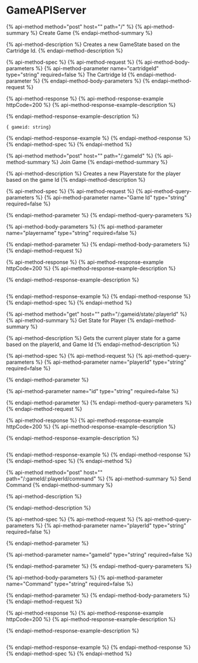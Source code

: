 # GameAPIServer

{% api-method method="post" host="" path="/" %}
{% api-method-summary %}
Create Game
{% endapi-method-summary %}

{% api-method-description %}
Creates a new GameState based on the Cartridge Id.
{% endapi-method-description %}

{% api-method-spec %}
{% api-method-request %}
{% api-method-body-parameters %}
{% api-method-parameter name="cartridgeId" type="string" required=false %}
The Cartridge Id
{% endapi-method-parameter %}
{% endapi-method-body-parameters %}
{% endapi-method-request %}

{% api-method-response %}
{% api-method-response-example httpCode=200 %}
{% api-method-response-example-description %}

{% endapi-method-response-example-description %}

```
{ gameid: string}
```
{% endapi-method-response-example %}
{% endapi-method-response %}
{% endapi-method-spec %}
{% endapi-method %}

{% api-method method="post" host="" path="/:gameId" %}
{% api-method-summary %}
Join Game
{% endapi-method-summary %}

{% api-method-description %}
Creates a new Playerstate for the player based on the game Id
{% endapi-method-description %}

{% api-method-spec %}
{% api-method-request %}
{% api-method-query-parameters %}
{% api-method-parameter name="Game Id" type="string" required=false %}

{% endapi-method-parameter %}
{% endapi-method-query-parameters %}

{% api-method-body-parameters %}
{% api-method-parameter name="playername" type="string" required=false %}

{% endapi-method-parameter %}
{% endapi-method-body-parameters %}
{% endapi-method-request %}

{% api-method-response %}
{% api-method-response-example httpCode=200 %}
{% api-method-response-example-description %}

{% endapi-method-response-example-description %}

```

```
{% endapi-method-response-example %}
{% endapi-method-response %}
{% endapi-method-spec %}
{% endapi-method %}

{% api-method method="get" host="" path="/:gameid/state/:playerId" %}
{% api-method-summary %}
Get State for Player
{% endapi-method-summary %}

{% api-method-description %}
Gets the current player state for a game based on the playerId, and Game Id
{% endapi-method-description %}

{% api-method-spec %}
{% api-method-request %}
{% api-method-query-parameters %}
{% api-method-parameter name="playerId" type="string" required=false %}

{% endapi-method-parameter %}

{% api-method-parameter name="id" type="string" required=false %}

{% endapi-method-parameter %}
{% endapi-method-query-parameters %}
{% endapi-method-request %}

{% api-method-response %}
{% api-method-response-example httpCode=200 %}
{% api-method-response-example-description %}

{% endapi-method-response-example-description %}

```

```
{% endapi-method-response-example %}
{% endapi-method-response %}
{% endapi-method-spec %}
{% endapi-method %}

{% api-method method="post" host="" path="/:gameId/:playerId/command" %}
{% api-method-summary %}
Send Command
{% endapi-method-summary %}

{% api-method-description %}

{% endapi-method-description %}

{% api-method-spec %}
{% api-method-request %}
{% api-method-query-parameters %}
{% api-method-parameter name="playerId" type="string" required=false %}

{% endapi-method-parameter %}

{% api-method-parameter name="gameId" type="string" required=false %}

{% endapi-method-parameter %}
{% endapi-method-query-parameters %}

{% api-method-body-parameters %}
{% api-method-parameter name="Command" type="string" required=false %}

{% endapi-method-parameter %}
{% endapi-method-body-parameters %}
{% endapi-method-request %}

{% api-method-response %}
{% api-method-response-example httpCode=200 %}
{% api-method-response-example-description %}

{% endapi-method-response-example-description %}

```

```
{% endapi-method-response-example %}
{% endapi-method-response %}
{% endapi-method-spec %}
{% endapi-method %}


